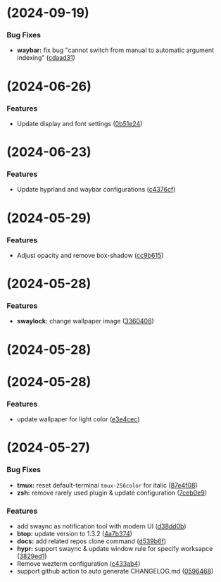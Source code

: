 #  (2024-09-19)


### Bug Fixes

* **waybar:** fix bug "cannot switch from manual to automatic argument indexing" ([cdaad31](https://github.com/command-z-z/Arch-dotfiles/commit/cdaad316ce5a93d216638b6cf776170a6d8e17fc))



#  (2024-06-26)


### Features

* Update display and font settings ([0b51e24](https://github.com/command-z-z/Arch-dotfiles/commit/0b51e24aa66ea43c48733a91ff72d5a1faf129ab))



#  (2024-06-23)


### Features

* Update hyprland and waybar configurations ([c4376cf](https://github.com/command-z-z/Arch-dotfiles/commit/c4376cf504b075816e2f1c444c70ac31b5641606))



#  (2024-05-29)


### Features

* Adjust opacity and remove box-shadow ([cc9b615](https://github.com/command-z-z/Arch-dotfiles/commit/cc9b6159f9d08f344823a732c1975f6d1d3643cf))



#  (2024-05-28)


### Features

* **swaylock:** change wallpaper image ([3360408](https://github.com/command-z-z/Arch-dotfiles/commit/3360408ed4f2a6f4b1ed41e08ccfb7a77877b5bb))



#  (2024-05-28)



#  (2024-05-28)


### Features

* update wallpaper for light color ([e3e4cec](https://github.com/command-z-z/Arch-dotfiles/commit/e3e4cec62f7fa91d936960a1274216088cce2269))



#  (2024-05-27)


### Bug Fixes

* **tmux:** reset default-terminal `tmux-256color` for italic ([87e4f08](https://github.com/command-z-z/Arch-dotfiles/commit/87e4f08841cf0449ccf9add569f60439bc2639df))
* **zsh:** remove rarely used plugin & update configuration ([7ceb0e9](https://github.com/command-z-z/Arch-dotfiles/commit/7ceb0e9cb14082b194846647177ffdc71f91cffa))


### Features

* add swaync as notification tool with modern UI ([d38dd0b](https://github.com/command-z-z/Arch-dotfiles/commit/d38dd0b6f0117259c9c677ef01ae2da2786ca0ab))
* **btop:** update version to 1.3.2 ([4a7b374](https://github.com/command-z-z/Arch-dotfiles/commit/4a7b374fb89dcd27848ba86470d37ec72aae8897))
* **docs:** add related repos clone command ([d539b6f](https://github.com/command-z-z/Arch-dotfiles/commit/d539b6ffdfe3f8063ff328b9429d6da833316832))
* **hypr:** support swaync & update window rule for specify worksapce ([3829ed1](https://github.com/command-z-z/Arch-dotfiles/commit/3829ed1a3fa2c1674fb7cefe2234b813c308637c))
* Remove wezterm configuration ([c433ab4](https://github.com/command-z-z/Arch-dotfiles/commit/c433ab49305c42a793f4f653dfc4913903f1afbf))
* support github action to auto generate CHANGELOG.md ([0596468](https://github.com/command-z-z/Arch-dotfiles/commit/05964681181f73661782f0782a8283f357c2de78))



